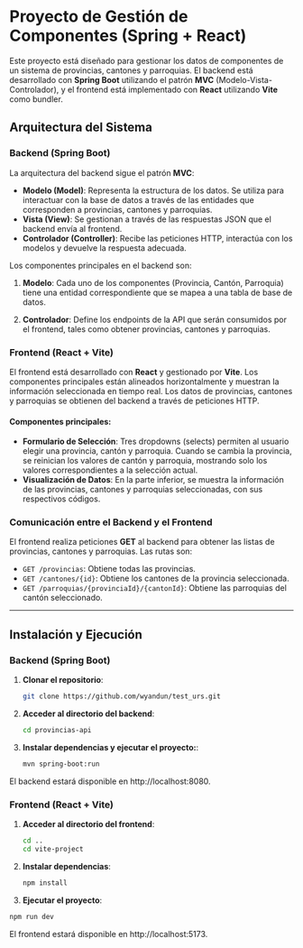 # Proyecto de Gestión de Componentes (Spring + React)

Este proyecto está diseñado para gestionar los datos de componentes de un sistema de provincias, cantones y parroquias. El backend está desarrollado con **Spring Boot** utilizando el patrón **MVC** (Modelo-Vista-Controlador), y el frontend está implementado con **React** utilizando **Vite** como bundler.

## Arquitectura del Sistema

### Backend (Spring Boot)

La arquitectura del backend sigue el patrón **MVC**:

- **Modelo (Model)**: Representa la estructura de los datos. Se utiliza para interactuar con la base de datos a través de las entidades que corresponden a provincias, cantones y parroquias.
- **Vista (View)**: Se gestionan a través de las respuestas JSON que el backend envía al frontend.
- **Controlador (Controller)**: Recibe las peticiones HTTP, interactúa con los modelos y devuelve la respuesta adecuada.

Los componentes principales en el backend son:

1. **Modelo**: Cada uno de los componentes (Provincia, Cantón, Parroquia) tiene una entidad correspondiente que se mapea a una tabla de base de datos.
   
2. **Controlador**: Define los endpoints de la API que serán consumidos por el frontend, tales como obtener provincias, cantones y parroquias.

### Frontend (React + Vite)

El frontend está desarrollado con **React** y gestionado por **Vite**. Los componentes principales están alineados horizontalmente y muestran la información seleccionada en tiempo real. Los datos de provincias, cantones y parroquias se obtienen del backend a través de peticiones HTTP.

#### Componentes principales:

- **Formulario de Selección**: Tres dropdowns (selects) permiten al usuario elegir una provincia, cantón y parroquia. Cuando se cambia la provincia, se reinician los valores de cantón y parroquia, mostrando solo los valores correspondientes a la selección actual.
- **Visualización de Datos**: En la parte inferior, se muestra la información de las provincias, cantones y parroquias seleccionadas, con sus respectivos códigos.

### Comunicación entre el Backend y el Frontend

El frontend realiza peticiones **GET** al backend para obtener las listas de provincias, cantones y parroquias. Las rutas son:

- `GET /provincias`: Obtiene todas las provincias.
- `GET /cantones/{id}`: Obtiene los cantones de la provincia seleccionada.
- `GET /parroquias/{provinciaId}/{cantonId}`: Obtiene las parroquias del cantón seleccionado.

---

## Instalación y Ejecución

### Backend (Spring Boot)

1. **Clonar el repositorio**:
   ```bash
   git clone https://github.com/wyandun/test_urs.git
   ```
2. **Acceder al directorio del backend**:
   ```bash
   cd provincias-api
   ```
3. **Instalar dependencias y ejecutar el proyecto:**:
   ```bash
   mvn spring-boot:run
   ```
El backend estará disponible en http://localhost:8080.

### Frontend (React + Vite)

1. **Acceder al directorio del frontend**:
   ```bash
   cd ..
   cd vite-project
   ```
2. **Instalar dependencias**:
   ```bash
   npm install
   ```
3.	**Ejecutar el proyecto**:
   ```bash
   npm run dev
   ```
El frontend estará disponible en http://localhost:5173.
